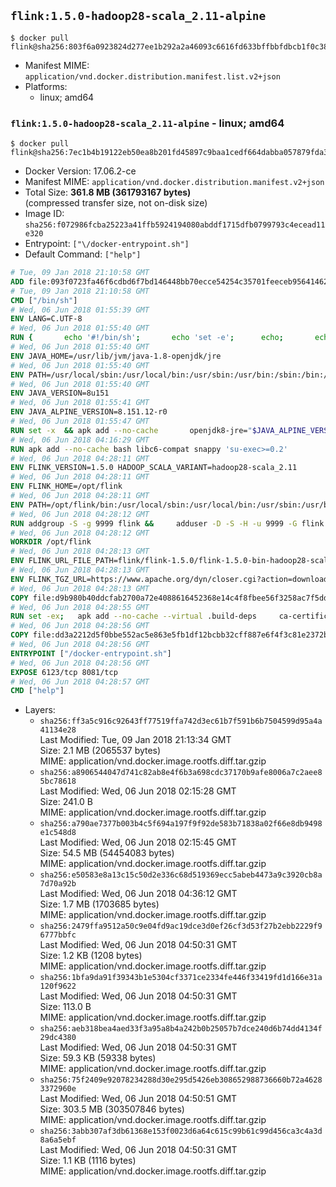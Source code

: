 ## `flink:1.5.0-hadoop28-scala_2.11-alpine`

```console
$ docker pull flink@sha256:803f6a0923824d277ee1b292a2a46093c6616fd633bffbbfdbcb1f0c38ef636b
```

-	Manifest MIME: `application/vnd.docker.distribution.manifest.list.v2+json`
-	Platforms:
	-	linux; amd64

### `flink:1.5.0-hadoop28-scala_2.11-alpine` - linux; amd64

```console
$ docker pull flink@sha256:7ec1b4b19122eb50ea8b201fd45897c9baa1cedf664dabba057879fda3f96b85
```

-	Docker Version: 17.06.2-ce
-	Manifest MIME: `application/vnd.docker.distribution.manifest.v2+json`
-	Total Size: **361.8 MB (361793167 bytes)**  
	(compressed transfer size, not on-disk size)
-	Image ID: `sha256:f072986fcba25223a41ffb5924194080abddf1715dfb0799793c4ecead11e320`
-	Entrypoint: `["\/docker-entrypoint.sh"]`
-	Default Command: `["help"]`

```dockerfile
# Tue, 09 Jan 2018 21:10:58 GMT
ADD file:093f0723fa46f6cdbd6f7bd146448bb70ecce54254c35701feeceb956414622f in / 
# Tue, 09 Jan 2018 21:10:58 GMT
CMD ["/bin/sh"]
# Wed, 06 Jun 2018 01:55:39 GMT
ENV LANG=C.UTF-8
# Wed, 06 Jun 2018 01:55:40 GMT
RUN { 		echo '#!/bin/sh'; 		echo 'set -e'; 		echo; 		echo 'dirname "$(dirname "$(readlink -f "$(which javac || which java)")")"'; 	} > /usr/local/bin/docker-java-home 	&& chmod +x /usr/local/bin/docker-java-home
# Wed, 06 Jun 2018 01:55:40 GMT
ENV JAVA_HOME=/usr/lib/jvm/java-1.8-openjdk/jre
# Wed, 06 Jun 2018 01:55:40 GMT
ENV PATH=/usr/local/sbin:/usr/local/bin:/usr/sbin:/usr/bin:/sbin:/bin:/usr/lib/jvm/java-1.8-openjdk/jre/bin:/usr/lib/jvm/java-1.8-openjdk/bin
# Wed, 06 Jun 2018 01:55:40 GMT
ENV JAVA_VERSION=8u151
# Wed, 06 Jun 2018 01:55:41 GMT
ENV JAVA_ALPINE_VERSION=8.151.12-r0
# Wed, 06 Jun 2018 01:55:47 GMT
RUN set -x 	&& apk add --no-cache 		openjdk8-jre="$JAVA_ALPINE_VERSION" 	&& [ "$JAVA_HOME" = "$(docker-java-home)" ]
# Wed, 06 Jun 2018 04:16:29 GMT
RUN apk add --no-cache bash libc6-compat snappy 'su-exec>=0.2'
# Wed, 06 Jun 2018 04:28:11 GMT
ENV FLINK_VERSION=1.5.0 HADOOP_SCALA_VARIANT=hadoop28-scala_2.11
# Wed, 06 Jun 2018 04:28:11 GMT
ENV FLINK_HOME=/opt/flink
# Wed, 06 Jun 2018 04:28:11 GMT
ENV PATH=/opt/flink/bin:/usr/local/sbin:/usr/local/bin:/usr/sbin:/usr/bin:/sbin:/bin:/usr/lib/jvm/java-1.8-openjdk/jre/bin:/usr/lib/jvm/java-1.8-openjdk/bin
# Wed, 06 Jun 2018 04:28:12 GMT
RUN addgroup -S -g 9999 flink &&     adduser -D -S -H -u 9999 -G flink -h $FLINK_HOME flink
# Wed, 06 Jun 2018 04:28:12 GMT
WORKDIR /opt/flink
# Wed, 06 Jun 2018 04:28:13 GMT
ENV FLINK_URL_FILE_PATH=flink/flink-1.5.0/flink-1.5.0-bin-hadoop28-scala_2.11.tgz
# Wed, 06 Jun 2018 04:28:13 GMT
ENV FLINK_TGZ_URL=https://www.apache.org/dyn/closer.cgi?action=download&filename=flink/flink-1.5.0/flink-1.5.0-bin-hadoop28-scala_2.11.tgz FLINK_ASC_URL=https://www.apache.org/dist/flink/flink-1.5.0/flink-1.5.0-bin-hadoop28-scala_2.11.tgz.asc
# Wed, 06 Jun 2018 04:28:13 GMT
COPY file:d9b980b40ddcfab2700a72e4088616452368e14c4f8fbee56f3258ac7f5dd913 in /KEYS 
# Wed, 06 Jun 2018 04:28:55 GMT
RUN set -ex;   apk add --no-cache --virtual .build-deps     ca-certificates     gnupg     openssl     tar   ;     wget -nv -O flink.tgz "$FLINK_TGZ_URL";   wget -nv -O flink.tgz.asc "$FLINK_ASC_URL";     export GNUPGHOME="$(mktemp -d)";   gpg --import /KEYS;   gpg --batch --verify flink.tgz.asc flink.tgz;   rm -rf "$GNUPGHOME" flink.tgz.asc;     tar -xf flink.tgz --strip-components=1;   rm flink.tgz;     apk del .build-deps;     chown -R flink:flink .;
# Wed, 06 Jun 2018 04:28:56 GMT
COPY file:dd3a2212d5f0bbe552ac5e863e5fb1df12bcbb32cff887e6f4f3c81e2372b6c1 in / 
# Wed, 06 Jun 2018 04:28:56 GMT
ENTRYPOINT ["/docker-entrypoint.sh"]
# Wed, 06 Jun 2018 04:28:56 GMT
EXPOSE 6123/tcp 8081/tcp
# Wed, 06 Jun 2018 04:28:57 GMT
CMD ["help"]
```

-	Layers:
	-	`sha256:ff3a5c916c92643ff77519ffa742d3ec61b7f591b6b7504599d95a4a41134e28`  
		Last Modified: Tue, 09 Jan 2018 21:13:34 GMT  
		Size: 2.1 MB (2065537 bytes)  
		MIME: application/vnd.docker.image.rootfs.diff.tar.gzip
	-	`sha256:a8906544047d741c82ab8e4f6b3a698cdc37170b9afe8006a7c2aee85bc78618`  
		Last Modified: Wed, 06 Jun 2018 02:15:28 GMT  
		Size: 241.0 B  
		MIME: application/vnd.docker.image.rootfs.diff.tar.gzip
	-	`sha256:a790ae7377b003b4c5f694a197f9f92de583b71838a02f66e8db9498e1c548d8`  
		Last Modified: Wed, 06 Jun 2018 02:15:45 GMT  
		Size: 54.5 MB (54454083 bytes)  
		MIME: application/vnd.docker.image.rootfs.diff.tar.gzip
	-	`sha256:e50583e8a13c15c50d2e336c68d519369ecc5abeb4473a9c3920cb8a7d70a92b`  
		Last Modified: Wed, 06 Jun 2018 04:36:12 GMT  
		Size: 1.7 MB (1703685 bytes)  
		MIME: application/vnd.docker.image.rootfs.diff.tar.gzip
	-	`sha256:2479ffa9512a50c9e04fd9ac19dce3d0ef26cf3d53f27b2ebb2229f96777bbfc`  
		Last Modified: Wed, 06 Jun 2018 04:50:31 GMT  
		Size: 1.2 KB (1208 bytes)  
		MIME: application/vnd.docker.image.rootfs.diff.tar.gzip
	-	`sha256:1bfa9da91f39343b1e5304cf3371ce2334fe446f33419fd1d166e31a120f9622`  
		Last Modified: Wed, 06 Jun 2018 04:50:31 GMT  
		Size: 113.0 B  
		MIME: application/vnd.docker.image.rootfs.diff.tar.gzip
	-	`sha256:aeb318bea4aed33f3a95a8b4a242b0b25057b7dce240d6b74dd4134f29dc4380`  
		Last Modified: Wed, 06 Jun 2018 04:50:31 GMT  
		Size: 59.3 KB (59338 bytes)  
		MIME: application/vnd.docker.image.rootfs.diff.tar.gzip
	-	`sha256:75f2409e92078234288d30e295d5426eb308652988736660b72a46283372960e`  
		Last Modified: Wed, 06 Jun 2018 04:50:51 GMT  
		Size: 303.5 MB (303507846 bytes)  
		MIME: application/vnd.docker.image.rootfs.diff.tar.gzip
	-	`sha256:3abb307af3db61368e153f0023d6a64c615c99b61c99d456ca3c4a3d8a6a5ebf`  
		Last Modified: Wed, 06 Jun 2018 04:50:31 GMT  
		Size: 1.1 KB (1116 bytes)  
		MIME: application/vnd.docker.image.rootfs.diff.tar.gzip
